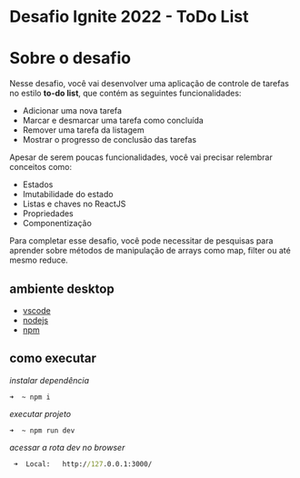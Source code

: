 # Desafio Ignite 2022 - ToDo List

# Sobre o desafio

Nesse desafio, você vai desenvolver uma aplicação de controle de tarefas no estilo **to-do list**, que contém as seguintes funcionalidades:

- Adicionar uma nova tarefa
- Marcar e desmarcar uma tarefa como concluída
- Remover uma tarefa da listagem
- Mostrar o progresso de conclusão das tarefas

Apesar de serem poucas funcionalidades, você vai precisar relembrar conceitos como:

- Estados
- Imutabilidade do estado
- Listas e chaves no ReactJS
- Propriedades
- Componentização

Para completar esse desafio, você pode necessitar de pesquisas para aprender sobre métodos de manipulação de arrays como map, filter  ou até mesmo reduce. 

## ambiente desktop
- [vscode](https://code.visualstudio.com/download)
- [nodejs](https://nodejs.org/en/download/) 
- [npm](https://www.npmjs.com/package/npm)

## como executar
*instalar dependência*
```cm
➜  ~ npm i
```
*executar projeto*
```cm
➜  ~ npm run dev 
```

*acessar a rota dev no browser*
```cmd
 ➜  Local:   http://127.0.0.1:3000/
```